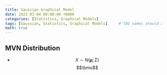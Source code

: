 ```yaml
---
title: Gaussian Graphical Model
date: 2023-01-04 09:00:00 +0000
categories: [Statistics, Graphical Models]
tags: [Gaussian, Statistics, Graphical Models]     # TAG names should always be lowercase
math: true
---
```

$$\DeclareMathOperator*{\argmin}{argmin}$$
$$\DeclareMathOperator*{\argmax}{argmax}$$
$$\newcommand{\argminun}{\underset{\mathbf{w}}{\argmin}}$$
$$\newcommand{\argmaxun}{\underset{\mathbf{w}}{\argmax}}$$
$$\newcommand{\bxi}{\mathbf{x}_i}$$
$$\newcommand{\bx}{\mathbf{x}}$$
$$\newcommand{\bw}{\mathbf{w}}$$
$$\newcommand{\bX}{\mathbf{X}}$$
$$\newcommand{\bY}{\mathbf{Y}}$$
$$\newcommand{\bphi}{\boldsymbol\phi}$$
$$\newcommand{\bmu}{\boldsymbol\mu}$$
## MVN Distribution

- $$X \sim N(\boldsymbol{\mu}; \Sigma)$$
$$\bmu$$
